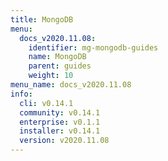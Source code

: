 ```yaml
---
title: MongoDB
menu:
  docs_v2020.11.08:
    identifier: mg-mongodb-guides
    name: MongoDB
    parent: guides
    weight: 10
menu_name: docs_v2020.11.08
info:
  cli: v0.14.1
  community: v0.14.1
  enterprise: v0.1.1
  installer: v0.14.1
  version: v2020.11.08
---
```


